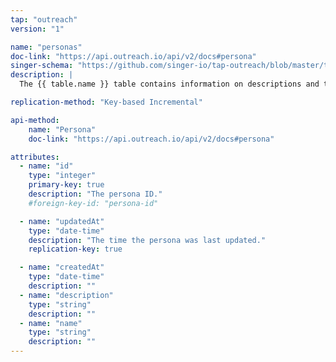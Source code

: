 ```yaml
---
tap: "outreach"
version: "1"

name: "personas"
doc-link: "https://api.outreach.io/api/v2/docs#persona"
singer-schema: "https://github.com/singer-io/tap-outreach/blob/master/tap_outreach/schemas/personas.json"
description: |
  The {{ table.name }} table contains information on descriptions and types of people.

replication-method: "Key-based Incremental"

api-method:
    name: "Persona"
    doc-link: "https://api.outreach.io/api/v2/docs#persona"

attributes:
  - name: "id"
    type: "integer"
    primary-key: true
    description: "The persona ID."
    #foreign-key-id: "persona-id"

  - name: "updatedAt"
    type: "date-time"
    description: "The time the persona was last updated." 
    replication-key: true 

  - name: "createdAt"
    type: "date-time"
    description: ""
  - name: "description"
    type: "string"
    description: ""
  - name: "name"
    type: "string"
    description: ""
---
```

